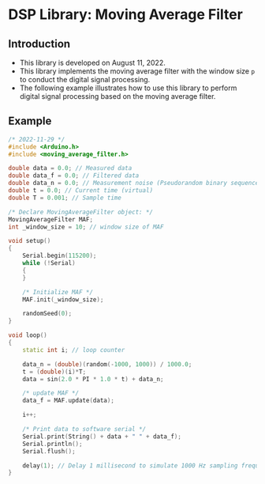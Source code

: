 # DSP Library: Moving Average Filter

## Introduction

- This library is developed on August 11, 2022.
- This library implements the moving average filter with the window size `p` to conduct the digital signal processing.
- The following example illustrates how to use this library to perform digital signal processing based on the moving average filter.


## Example

```cpp
/* 2022-11-29 */
#include <Arduino.h>
#include <moving_average_filter.h>

double data = 0.0; // Measured data
double data_f = 0.0; // Filtered data
double data_n = 0.0; // Measurement noise (Pseudorandom binary sequence, PRBS)
double t = 0.0; // Current time (virtual)
double T = 0.001; // Sample time

/* Declare MovingAverageFilter object: */
MovingAverageFilter MAF;
int _window_size = 10; // window size of MAF

void setup()
{
    Serial.begin(115200);
    while (!Serial)
    {
    }

    /* Initialize MAF */
    MAF.init(_window_size);

    randomSeed(0);
}

void loop()
{
    static int i; // loop counter

    data_n = (double)(random(-1000, 1000)) / 1000.0;
    t = (double)(i)*T;
    data = sin(2.0 * PI * 1.0 * t) + data_n;

    /* update MAF */
    data_f = MAF.update(data);

    i++;

    /* Print data to software serial */
    Serial.print(String() + data + " " + data_f);
    Serial.println();
    Serial.flush();

    delay(1); // Delay 1 millisecond to simulate 1000 Hz sampling frequency
}
```
